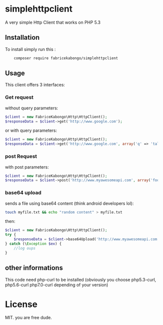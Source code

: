 # simplehttpclient
A very simple Http Client that works on PHP 5.3 

## Installation

To install simply run this :

```bash
    composer require fabricekabongo/simplehttpclient
```

## Usage

This client offers 3 interfaces:
### Get request
without query parameters:
```php
$client = new FabriceKabongo\Http\HttpClient();
$responseData = $client->get('http://www.google.com');
```
or with query parameters:
```php
$client = new FabriceKabongo\Http\HttpClient();
$responseData = $client->get('http://www.google.com', array('q' => 'tallest falls in africa');//http://www.google.com?q=tallest%20falls%20in%20africa
```

### post Request

with post parameters:
```php
$client = new FabriceKabongo\Http\HttpClient();
$responseData = $client->post('http://www.myawesomeapi.com', array('foo' => 'bar');
```

### base64 upload
sends a file using base64 content (think android developers lol):

```bash
touch myfile.txt && echo "random content" > myfile.txt
```
then:
```php
$client = new FabriceKabongo\Http\HttpClient();
try {
    $responseData = $client->base64Upload('http://www.myawesomeapi.com', __DIR__."/myfile.txt");
} catch (\Exception $ex) {
    //log oups
}
```

## other informations
This code need php-curl to be installed (obviously you choose php5.3-curl, php5.6-curl php7.0-curl depending of your version)

# License

MIT. you are free dude.

